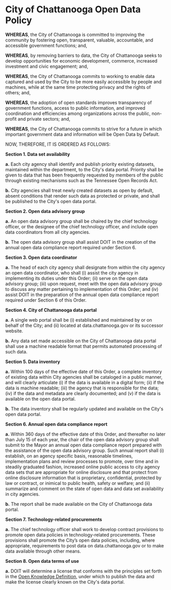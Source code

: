 # City of Chattanooga Open Data Policy

**WHEREAS**, the City of Chattanooga is committed to improving the community by fostering open, transparent, valuable, accountable, and accessible government functions; and,

**WHEREAS**, by removing barriers to data, the City of Chattanooga seeks to develop opportunities for economic development, commerce, increased investment and civic engagement; and,

**WHEREAS**, the City of Chattanooga commits to working to enable data captured and used by the City to be more easily accessible by people and machines, while at the same time protecting privacy and the rights of others; and,

**WHEREAS**, the adoption of open standards improves transparency of government functions, access to public information, and improved coordination and efficiencies among organizations across the public, non-profit and private sectors; and,

**WHEREAS**, the City of Chattanooga commits to strive for a future in which important government data and information will be Open Data by Default.

NOW, THEREFORE, IT IS ORDERED AS FOLLOWS:

**Section 1. Data set availability**

**a.** Each city agency shall identify and publish priority existing datasets, maintained within the department, to the City's data portal. Priority shall be given to data that has been frequently requested by members of the public through existing mechanisms such as the Tennessee Open Records Act.

**b.** City agencies shall treat newly created datasets as open by default, absent conditions that render such data as protected or private, and shall be published to the City's open data portal.

**Section 2. Open data advisory group**

**a.** An open data advisory group shall be chaired by the chief technology officer, or the designee of the chief technology officer, and include open data coordinators from all city agencies.

**b.** The open data advisory group shall assist DOIT in the creation of the annual open data compliance report required under Section 6.

**Section 3. Open data coordinator**

**a.** The head of each city agency shall designate from within the city agency an open data coordinator, who shall (i) assist the city agency in implementing its duties under this Order; (ii) serve on the open data advisory group; (iii) upon request, meet with the open data advisory group to discuss any matter pertaining to implementation of this Order; and (iv) assist DOIT in the preparation of the annual open data compliance report required under Section 6 of this Order.  

**Section 4. City of Chattanooga data portal**

**a.** A single web portal shall be (i) established and maintained by or on behalf of the City; and (ii) located at data.chattanooga.gov or its successor website.

**b.** Any data set made accessible on the City of Chattanooga data portal shall use a machine readable format that permits automated processing of such data.

**Section 5. Data inventory**

**a.** Within 100 days of the effective date of this Order, a complete inventory of existing data within City agencies shall be cataloged in a public manner, and will clearly articulate (i) if the data is available in a digital form; (ii) if the data is machine readable; (iii) the agency that is responsible for the data; (iv) if the data and metadata are clearly documented; and (v) if the data is available on the open data portal.

**b.** The data inventory shall be regularly updated and available on the City's open data portal.

**Section 6. Annual open data compliance report**

**a.** Within 360 days of the effective date of this Order, and thereafter no later than July 15 of each year, the chair of the open data advisory group shall submit to the Mayor an annual open data compliance report prepared with the assistance of the open data advisory group.  Such annual report shall (i) establish, on an agency specific basis, reasonable timelines, implementation plans and review processes to promote, over time and in steadily graduated fashion, increased online public access to city agency data sets that are appropriate for online disclosure and that protect from online disclosure information that is proprietary, confidential, protected by law or contract, or inimical to public health, safety or welfare; and (ii) summarize and comment on the state of open data and data set availability in city agencies.

**b.** The report shall be made available on the City of Chattanooga data portal.

**Section 7. Technology-related procurements**

**a.** The chief technology officer shall work to develop contract provisions to promote open data policies in technology-related procurements.  These provisions shall promote the City’s open data policies, including, where appropriate, requirements to post data on data.chattanooga.gov or to make data available through other means.

**Section 8. Open data terms of use**

**a.** DOIT will determine a license that conforms with the principles set forth in the [Open Knowledge Definition](http://opendefinition.org/od/), under which to publish the data and make the license clearly known on the City's data portal.
